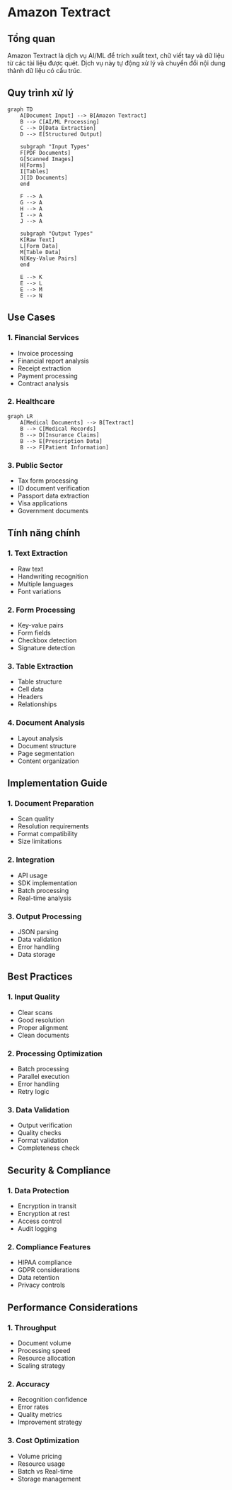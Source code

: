 # Amazon Textract

## Tổng quan
Amazon Textract là dịch vụ AI/ML để trích xuất text, chữ viết tay và dữ liệu từ các tài liệu được quét. Dịch vụ này tự động xử lý và chuyển đổi nội dung thành dữ liệu có cấu trúc.

## Quy trình xử lý

```mermaid
graph TD
    A[Document Input] --> B[Amazon Textract]
    B --> C[AI/ML Processing]
    C --> D[Data Extraction]
    D --> E[Structured Output]
    
    subgraph "Input Types"
    F[PDF Documents]
    G[Scanned Images]
    H[Forms]
    I[Tables]
    J[ID Documents]
    end
    
    F --> A
    G --> A
    H --> A
    I --> A
    J --> A
    
    subgraph "Output Types"
    K[Raw Text]
    L[Form Data]
    M[Table Data]
    N[Key-Value Pairs]
    end
    
    E --> K
    E --> L
    E --> M
    E --> N
```

## Use Cases

### 1. Financial Services
- Invoice processing
- Financial report analysis
- Receipt extraction
- Payment processing
- Contract analysis

### 2. Healthcare
```mermaid
graph LR
    A[Medical Documents] --> B[Textract]
    B --> C[Medical Records]
    B --> D[Insurance Claims]
    B --> E[Prescription Data]
    B --> F[Patient Information]
```

### 3. Public Sector
- Tax form processing
- ID document verification
- Passport data extraction
- Visa applications
- Government documents

## Tính năng chính

### 1. Text Extraction
- Raw text
- Handwriting recognition
- Multiple languages
- Font variations

### 2. Form Processing
- Key-value pairs
- Form fields
- Checkbox detection
- Signature detection

### 3. Table Extraction
- Table structure
- Cell data
- Headers
- Relationships

### 4. Document Analysis
- Layout analysis
- Document structure
- Page segmentation
- Content organization

## Implementation Guide

### 1. Document Preparation
- Scan quality
- Resolution requirements
- Format compatibility
- Size limitations

### 2. Integration
- API usage
- SDK implementation
- Batch processing
- Real-time analysis

### 3. Output Processing
- JSON parsing
- Data validation
- Error handling
- Data storage

## Best Practices

### 1. Input Quality
- Clear scans
- Good resolution
- Proper alignment
- Clean documents

### 2. Processing Optimization
- Batch processing
- Parallel execution
- Error handling
- Retry logic

### 3. Data Validation
- Output verification
- Quality checks
- Format validation
- Completeness check

## Security & Compliance

### 1. Data Protection
- Encryption in transit
- Encryption at rest
- Access control
- Audit logging

### 2. Compliance Features
- HIPAA compliance
- GDPR considerations
- Data retention
- Privacy controls

## Performance Considerations

### 1. Throughput
- Document volume
- Processing speed
- Resource allocation
- Scaling strategy

### 2. Accuracy
- Recognition confidence
- Error rates
- Quality metrics
- Improvement strategy

### 3. Cost Optimization
- Volume pricing
- Resource usage
- Batch vs Real-time
- Storage management